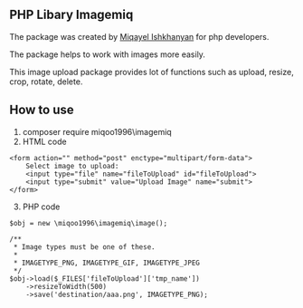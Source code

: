 PHP Libary Imagemiq
-------------------

The package was created by [Miqayel Ishkhanyan](http://imusthave.jermukcity.am) for php developers.

The package helps to work with images more easily.

This image upload package provides lot of functions such as upload, resize, crop, rotate, delete.

How to use
-------------
1. composer require miqoo1996\imagemiq
2. HTML code
```
<form action="" method="post" enctype="multipart/form-data">
    Select image to upload:
    <input type="file" name="fileToUpload" id="fileToUpload">
    <input type="submit" value="Upload Image" name="submit">
</form>
```
3. PHP code
```
$obj = new \miqoo1996\imagemiq\image();

/**
 * Image types must be one of these.
 *
 * IMAGETYPE_PNG, IMAGETYPE_GIF, IMAGETYPE_JPEG
 */
$obj->load($_FILES['fileToUpload']['tmp_name'])
    ->resizeToWidth(500)
    ->save('destination/aaa.png', IMAGETYPE_PNG);
```
    